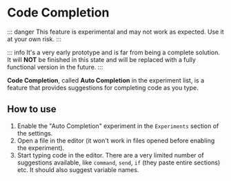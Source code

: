 ﻿---
prev:
   text: 'Usage - Experiments'
   link: '/usage/experiments'
next: 
   text: 'Experiments - Projects'
   link: '/usage/experiments/projects'
---

# Code Completion

::: danger
This feature is experimental and may not work as expected. Use it at your own risk.
:::

::: info
It's a very early prototype and is far from being a complete solution. It will **NOT** be finished in this state and will be replaced with a fully functional version in the future.
:::

**Code Completion**, called **Auto Completion** in the experiment list, is a feature that provides suggestions for completing code as you type.

## How to use

1. Enable the "Auto Completion" experiment in the `Experiments` section of the settings.
2. Open a file in the editor (it won't work in files opened before enabling the experiment).
3. Start typing code in the editor. There are a very limited number of suggestions available, like `command`, `send`, `if` (they paste entire sections) etc. It should also suggest variable names.
